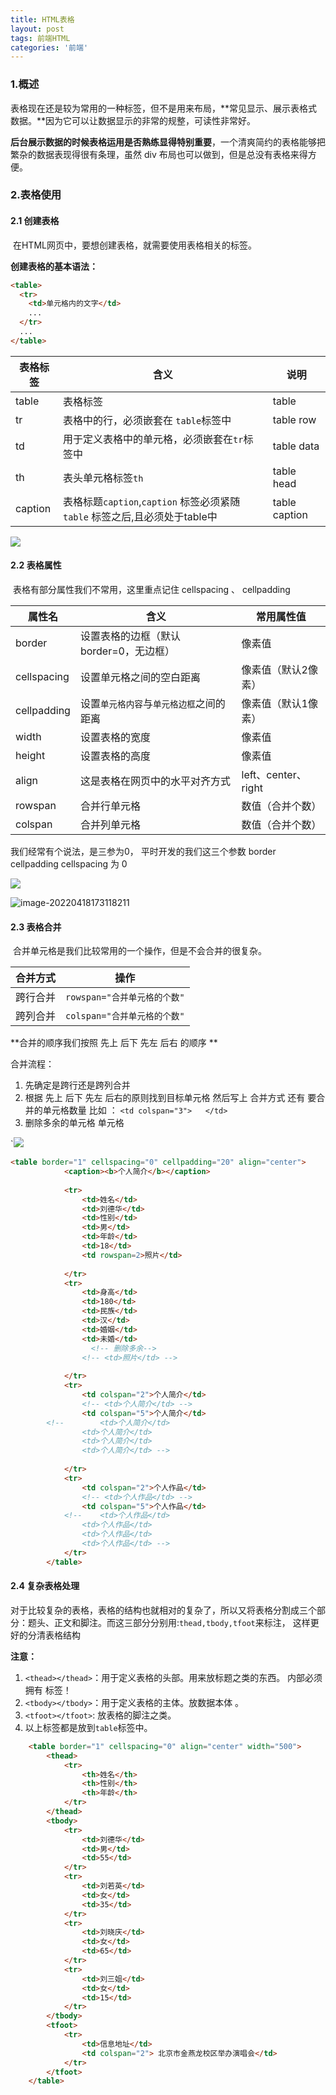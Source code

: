 ```yaml
---
title: HTML表格
layout: post
tags: 前端HTML
categories: '前端'
---
```


### 1.概述

​		表格现在还是较为常用的一种标签，但不是用来布局，**常见显示、展示表格式数据。**因为它可以让数据显示的非常的规整，可读性非常好。

​		**后台展示数据的时候表格运用是否熟练显得特别重要**，一个清爽简约的表格能够把繁杂的数据表现得很有条理，虽然 div 布局也可以做到，但是总没有表格来得方便。

### 2.表格使用

#### 	2.1 创建表格

​		在HTML网页中，要想创建表格，就需要使用表格相关的标签。

**创建表格的基本语法：**

```html
<table>
  <tr>
    <td>单元格内的文字</td>
    ...
  </tr>
  ...
</table>
```

| 表格标签 | 含义                                                         | 说明          |
| -------- | ------------------------------------------------------------ | ------------- |
| table    | 表格标签                                                     | table         |
| tr       | 表格中的行，必须嵌套在 `table`标签中                         | table row     |
| td       | 用于定义表格中的单元格，必须嵌套在`tr`标签中                 | table data    |
| th       | 表头单元格标签`th`                                           | table head    |
| caption  | 表格标题`caption`,`caption` 标签必须紧随 `table` 标签之后,且必须处于table中 | table caption |

![](../../assets/images/20210502HTML-TABLE/07table基本结构.jpg)

#### 2.2 表格属性

​		表格有部分属性我们不常用，这里重点记住 cellspacing 、 cellpadding

| 属性名      | 含义                                     | 常用属性值          |
| ----------- | ---------------------------------------- | ------------------- |
| border      | 设置表格的边框（默认border=0，无边框）   | 像素值              |
| cellspacing | 设置单元格之间的空白距离                 | 像素值（默认2像素） |
| cellpadding | 设置`单元格内容`与`单元格边框`之间的距离 | 像素值（默认1像素） |
| width       | 设置表格的宽度                           | 像素值              |
| height      | 设置表格的高度                           | 像素值              |
| align       | 这是表格在网页中的水平对齐方式           | left、center、right |
| rowspan     | 合并行单元格                             | 数值（合并个数）    |
| colspan     | 合并列单元格                             | 数值（合并个数）    |

我们经常有个说法，是三参为0，  平时开发的我们这三个参数    border  cellpadding  cellspacing  为  0

![](../../assets/images/20210502HTML-TABLE/07table表格属性.jpg)

![image-20220418173118211](../../assets/images/20210502HTML-TABLE/image-20220418173118211.png)

#### 2.3 表格合并

​		合并单元格是我们比较常用的一个操作，但是不会合并的很复杂。

| 合并方式 |             操作             |
| -------- | :--------------------------: |
| 跨行合并 | `rowspan="合并单元格的个数"` |
| 跨列合并 | `colspan="合并单元格的个数"` |

**合并的顺序我们按照   先上 后下     先左  后右 的顺序 **

合并流程：

1. 先确定是跨行还是跨列合并
2. 根据 先上 后下   先左  后右的原则找到目标单元格    然后写上 合并方式 还有 要合并的单元格数量  比如 ： `<td colspan="3">   </td>`
3. 删除多余的单元格 单元格    

`![](../../assets/images/20210502HTML-TABLE/08table合并单元格.jpg)

```html
<table border="1" cellspacing="0" cellpadding="20" align="center">
			<caption><b>个人简介</b></caption>
			
			<tr>
				<td>姓名</td>
				<td>刘德华</td>
				<td>性别</td>
				<td>男</td>
				<td>年龄</td>
				<td>18</td>
				<td rowspan=2>照片</td>
				
			</tr>
			<tr>
				<td>身高</td>
				<td>180</td>
				<td>民族</td>
				<td>汉</td>
				<td>婚姻</td>
				<td>未婚</td>
                  <!-- 删除多余-->
				<!-- <td>照片</td> -->
				
			</tr>
			<tr>
				<td colspan="2">个人简介</td>
				<!-- <td>个人简介</td> -->
				<td colspan="5">个人简介</td>
		<!-- 		<td>个人简介</td>
				<td>个人简介</td>
				<td>个人简介</td>
				<td>个人简介</td> -->
				
			</tr>
			<tr>
				<td colspan="2">个人作品</td>
				<!-- <td>个人作品</td> -->
				<td colspan="5">个人作品</td>
			<!-- 	<td>个人作品</td>
				<td>个人作品</td>
				<td>个人作品</td>
				<td>个人作品</td> -->
			</tr>
		</table>
```

#### 2.4 复杂表格处理

​			对于比较复杂的表格，表格的结构也就相对的复杂了，所以又将表格分割成三个部分：题头、正文和脚注。而这三部分分别用:`thead,tbody,tfoot`来标注， 这样更好的分清表格结构

**注意：**

1. `<thead></thead>`：用于定义表格的头部。用来放标题之类的东西。<thead> 内部必须拥有 <tr> 标签！
2. `<tbody></tbody>`：用于定义表格的主体。放数据本体 。
3. `<tfoot></tfoot>`:   放表格的脚注之类。
4. 以上标签都是放到`table`标签中。

```html
	<table border="1" cellspacing="0" align="center" width="500">
		<thead>
			<tr>
				<th>姓名</th>
				<th>性别</th>
				<th>年龄</th>
			</tr>
		</thead>
		<tbody>
			<tr>
				<td>刘德华</td>
				<td>男</td>
				<td>55</td>
			</tr>
			<tr>
				<td>刘若英</td>
				<td>女</td>
				<td>35</td>
			</tr>
			<tr>
				<td>刘晓庆</td>
				<td>女</td>
				<td>65</td>
			</tr>
			<tr>
				<td>刘三姐</td>
				<td>女</td>
				<td>15</td>
			</tr>
		</tbody>
		<tfoot>
			<tr>
				<td>信息地址</td>
				<td colspan="2"> 北京市金燕龙校区举办演唱会</td>		
			</tr>
		</tfoot>
	</table>
```

